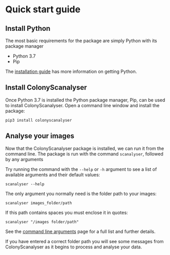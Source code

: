 # Quick start guide

## Install Python
The most basic requirements for the package are simply Python with its package manager

- Python 3.7
- Pip

The [installation guide](installation.md) has more information on getting Python.

## Install ColonyScanalyser
Once Python 3.7 is installed the Python package manager, Pip, can be used to install ColonyScanalyser. Open a command line window and install the package:
```
pip3 install colonyscanalyser
```

## Analyse your images
Now that the ColonyScanalyser package is installed, we can run it from the command line. The package is run with the command `scanalyser`, followed by any arguments

Try running the command with the `--help` or `-h` argument to see a list of available arguments and their default values:
```
scanalyser --help
```
The only argument you normally need is the folder path to your images:
```
scanalyser images_folder/path
```
If this path contains spaces you must enclose it in quotes:
```
scanalyser "/images folder/path"
```
See the [command line arguments](command_line_arguments.md) page for a full list and further details.

If you have entered a correct folder path you will see some messages from ColonyScanalyser as it begins to process and analyse your data.

